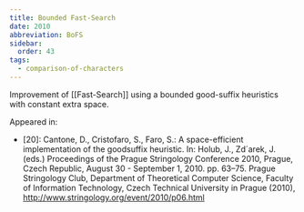 ```yaml
---
title: Bounded Fast-Search
date: 2010
abbreviation: BoFS
sidebar:
  order: 43
tags:
  - comparison-of-characters
---
```


Improvement of [[Fast-Search]] using a bounded good-suffix heuristics with constant extra space.

Appeared in:

- [20]: Cantone, D., Cristofaro, S., Faro, S.: A space-efficient implementation of the goodsuffix heuristic. In: Holub, J., Zd´arek, J. (eds.) Proceedings of the Prague Stringology Conference 2010, Prague, Czech Republic, August 30 - September 1, 2010. pp. 63–75. Prague Stringology Club, Department of Theoretical Computer Science, Faculty of Information Technology, Czech Technical University in Prague (2010), http://www.stringology.org/event/2010/p06.html
